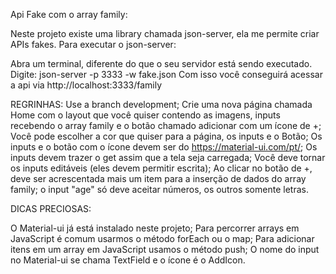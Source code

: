 Api Fake com o array family:

Neste projeto existe uma library chamada json-server, ela me permite criar APIs fakes. Para executar o json-server:

Abra um terminal, diferente do que o seu servidor está sendo executado.
Digite: json-server -p 3333 -w fake.json
Com isso você conseguirá acessar a api via http://localhost:3333/family



REGRINHAS:
Use a branch development;
Crie uma nova página chamada Home com o layout que você quiser contendo as imagens, inputs recebendo o array family e o botão chamado adicionar com um ícone de +;
Você pode escolher a cor que quiser para a página, os inputs e o Botão;
Os inputs e o botão com o ícone devem ser do https://material-ui.com/pt/;
Os inputs devem trazer o get assim que a tela seja carregada;
Você deve tornar os inputs editáveis (eles devem permitir escrita);
Ao clicar no botão de +, deve ser acrescentada mais um item para a inserção de dados do array family;
o input "age" só deve aceitar números, os outros somente letras.



DICAS PRECIOSAS:

O Material-ui já está instalado neste projeto;
Para percorrer arrays em JavaScript é comum usarmos o método forEach ou o map;
Para adicionar itens em um array em JavaScript usamos o método push;
O nome do input no Material-ui se chama TextField e o ícone é o AddIcon.
